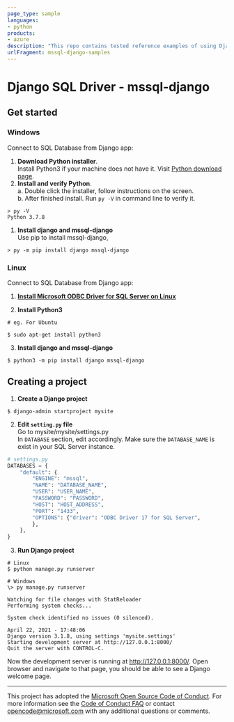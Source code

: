 ```yaml
---
page_type: sample
languages:
- python
products:
- azure
description: "This repo contains tested reference examples of using Django with SQL Servers."
urlFragment: mssql-django-samples
---
```



# Django SQL Driver - mssql-django

## Get started

### Windows  
Connect to SQL Database from Django app:
1. **Download Python installer**.  
  Install Python3 if your machine does not have it. Visit [Python download page](https://www.python.org/downloads/windows/).
2. **Install and verify Python**.  
   a. Double click the installer, follow instructions on the screen.  
   b. After finished install. Run `py -V` in command line to verify it. 
```
> py -V
Python 3.7.8 
```
1. **Install django and mssql-django**  
  Use pip to install mssql-django, 
```
> py -m pip install django mssql-django
```
  
### Linux
Connect to SQL Database from Django app:  
1. [**Install Microsoft ODBC Driver for SQL Server on Linux**](https://docs.microsoft.com/en-us/sql/connect/odbc/download-odbc-driver-for-sql-server?view=sql-server-ver15)

2. **Install Python3**
```
# eg. For Ubuntu

$ sudo apt-get install python3
```
3. **Install django and mssql-django**
```
$ python3 -m pip install django mssql-django
```

## Creating a project
1. **Create a Django project**
```
$ django-admin startproject mysite
```
2. **Edit `setting.py` file**  
Go to mysite/mysite/settings.py  
In `DATABASE` section, edit accordingly. Make sure the `DATABASE_NAME` is exist in your SQL Server instance.
```python
# settings.py
DATABASES = {
    "default": {
        "ENGINE": "mssql",
        "NAME": "DATABASE_NAME",
        "USER": "USER_NAME",
        "PASSWORD": "PASSWORD",
        "HOST": "HOST_ADDRESS",
        "PORT": "1433",
        "OPTIONS": {"driver": "ODBC Driver 17 for SQL Server", 
        },
    },
}

```
3. **Run Django project**
```
# Linux
$ python manage.py runserver

# Windows
\> py manage.py runserver
```

```
Watching for file changes with StatReloader
Performing system checks...

System check identified no issues (0 silenced).

April 22, 2021 - 17:48:06
Django version 3.1.8, using settings 'mysite.settings'
Starting development server at http://127.0.0.1:8000/
Quit the server with CONTROL-C.
```
Now the development server is running at http://127.0.0.1:8000/. Open browser and navigate to that page, you should be able to see a Django welcome page. 
  
---

This project has adopted the [Microsoft Open Source Code of Conduct](https://opensource.microsoft.com/codeofconduct/). For more information see the [Code of Conduct FAQ](https://opensource.microsoft.com/codeofconduct/faq/) or contact [opencode@microsoft.com](mailto:opencode@microsoft.com) with any additional questions or comments.
